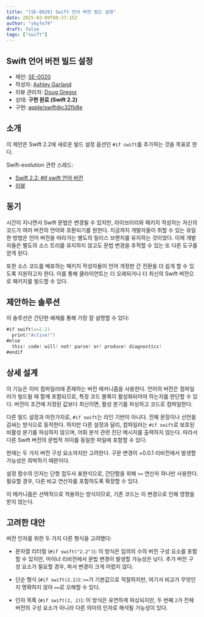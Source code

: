 ```yaml
---
title: "[SE-0020] Swift 언어 버전 빌드 설정"
date: 2025-03-09T00:37:15Z
author: "skyfe79"
draft: false
tags: ["swift"]
---
```


## Swift 언어 버전 빌드 설정

* 제안: [SE-0020](0020-if-swift-version.md)
* 작성자: [Ashley Garland](https://github.com/bitjammer)
* 리뷰 관리자: [Doug Gregor](https://github.com/DougGregor)
* 상태: **구현 완료 (Swift 2.2)**
* 구현: [apple/swift@c32fb8e](https://github.com/apple/swift/commit/c32fb8e7b9a67907e8b6580a46717c6a345ec7c6)


## 소개

이 제안은 Swift 2.2에 새로운 빌드 설정 옵션인 `#if swift`를 추가하는 것을 목표로 한다.

Swift-evolution 관련 스레드:
- [Swift 2.2: #if swift 언어 버전](https://forums.swift.org/t/proposal-swift-2-2-if-swift-language-version/640)
- [리뷰](https://forums.swift.org/t/review-se-0020-swift-language-version-build-configuration/1034)


## 동기

시간이 지나면서 Swift 문법은 변경될 수 있지만, 라이브러리와 패키지 작성자는 자신의 코드가 여러 버전의 언어와 호환되기를 원한다. 지금까지 개발자들이 취할 수 있는 유일한 방법은 언어 버전을 따라가는 별도의 릴리스 브랜치를 유지하는 것이었다. 이제 개발자들은 별도의 소스 트리를 유지하지 않고도 문법 변경을 추적할 수 있는 또 다른 도구를 얻게 된다.

또한 소스 코드를 배포하는 패키지 작성자들이 언어 개정판 간 전환을 더 쉽게 할 수 있도록 지원하고자 한다. 이를 통해 클라이언트는 더 오래되거나 더 최신의 Swift 버전으로 패키지를 빌드할 수 있다.


## 제안하는 솔루션

이 솔루션은 간단한 예제를 통해 가장 잘 설명할 수 있다:

```swift
#if swift(>=2.2)
  print("Active!")
#else
  this! code! will! not! parse! or! produce! diagnostics!
#endif
```


## 상세 설계

이 기능은 이미 컴파일러에 존재하는 버전 메커니즘을 사용한다. 언어의 버전은 컴파일러가 빌드될 때 함께 포함되므로, 특정 코드 블록이 활성화되어야 하는지를 판단할 수 있다. 버전이 조건에 지정된 값보다 최신이면, 활성 분기를 파싱하고 코드로 컴파일한다.

다른 빌드 설정과 마찬가지로, `#if swift`는 라인 기반이 아니다. 전체 문장이나 선언을 감싸는 방식으로 동작한다. 하지만 다른 설정과 달리, 컴파일러는 `#if swift`로 보호된 비활성 분기를 파싱하지 않으며, 어휘 분석 관련 진단 메시지를 출력하지 않는다. 따라서 다른 Swift 버전의 문법적 차이를 동일한 파일에 포함할 수 있다.

현재는 두 가지 버전 구성 요소까지만 고려한다. 구문 변경이 +0.0.1 리비전에서 발생할 가능성은 희박하기 때문이다.

설정 함수의 인자는 단항 접두사 표현식으로, 간단함을 위해 `>=` 연산자 하나만 사용한다. 필요할 경우, 다른 비교 연산자를 포함하도록 확장할 수 있다.


이 메커니즘은 선택적으로 적용하는 방식이므로, 기존 코드는 이 변경으로 인해 영향을 받지 않는다.


## 고려한 대안

버전 인자를 위한 두 가지 다른 형식을 고려했다:

- 문자열 리터럴 (`#if swift("2.2")`): 이 방식은 임의의 수의 버전 구성 요소를 포함할 수 있지만, 마이너 리비전에서 문법 변경이 발생할 가능성은 낮다. 추가 버전 구성 요소가 필요할 경우, 파서 변경이 크게 어렵지 않다.

- 단순 형식 (`#if swift(2.2)`): `>=`가 기본값으로 적절하지만, 여기서 비교가 무엇인지 명확하지 않아 `==`로 오해할 수 있다.

- 인자 목록 (`#if swift(2, 2)`): 이 방식은 유연하게 파싱되지만, 두 번째 `2`가 전체 버전의 구성 요소가 아니라 다른 의미의 인자로 해석될 가능성이 있다.




